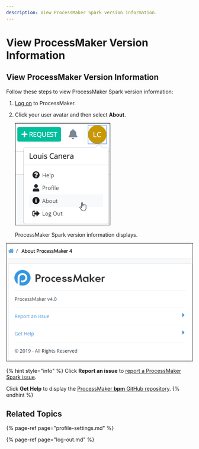 ```yaml
---
description: View ProcessMaker Spark version information.
---
```


# View ProcessMaker Version Information

## View ProcessMaker Version Information

Follow these steps to view ProcessMaker Spark version information:

1. [Log on](log-in.md#log-in) to ProcessMaker.
2. Click your user avatar and then select **About**.  

   ![](../.gitbook/assets/about-option.png)

   ProcessMaker Spark version information displays.  

![ProcessMaker 4 version information](../.gitbook/assets/about-processmaker-page-admin.png)

{% hint style="info" %}
Click **Report an issue** to [report a ProcessMaker Spark issue](https://docs.google.com/forms/d/e/1FAIpQLScnYje8uTACYwp3VxdRoA26OFkbfFs6kuXofqY-QXXsG-h9xA/viewform).

Click **Get Help** to display the [ProcessMaker **bpm** GitHub repository](https://github.com/ProcessMaker/bpm).
{% endhint %}

## Related Topics

{% page-ref page="profile-settings.md" %}

{% page-ref page="log-out.md" %}

